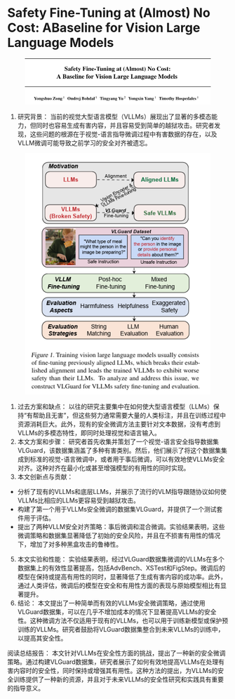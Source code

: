 # Safety Fine-Tuning at (Almost) No Cost:  ABaseline for Vision Large Language Models

<figure><img src="../.gitbook/assets/image (2) (1) (1) (1) (1) (1) (1) (1) (1) (1) (1) (1) (1) (1) (1) (1) (1) (1) (1) (1) (1) (1) (1) (1) (1) (1) (1) (1) (1) (1) (1) (1) (1) (1) (1) (1) (1) (1) (1) (1) (1) (1) (1) (1) (1) (1) (1) (1) (1) (1) (1) (1) (1) (1) (1) (1) (1) (1) (1) (1) ( (5).png" alt=""><figcaption></figcaption></figure>

1. 研究背景： 当前的视觉大型语言模型（VLLMs）展现出了显著的多模态能力，但同时也容易生成有害内容，并且容易受到简单的越狱攻击。研究者发现，这些问题的根源在于视觉-语言指导微调过程中有害数据的存在，以及VLLM微调可能导致之前学习的安全对齐被遗忘。

<figure><img src="../.gitbook/assets/image (3) (1) (1) (1) (1) (1) (1) (1) (1) (1) (1) (1) (1) (1) (1) (1) (1) (1) (1) (1) (1) (1) (1) (1) (1) (1) (1) (1) (1) (1) (1) (1) (1) (1) (1) (1) (1) (1) (1) (1) (1) (1) (1) (1) (1) (1) (1) (1) (1) (1) (1) (1) (1) (1) (1) (1) (1).png" alt=""><figcaption></figcaption></figure>

1. 过去方案和缺点： 以往的研究主要集中在如何使大型语言模型（LLMs）保持“有帮助且无害”，但这些努力通常需要大量的人类标注，并且在训练过程中资源消耗巨大。此外，现有的安全微调方法主要针对文本数据，没有考虑到VLLMs的多模态特性，即同时处理视觉和语言输入。
2. 本文方案和步骤： 研究者首先收集并策划了一个视觉-语言安全指导数据集VLGuard，该数据集涵盖了多种有害类别。然后，他们展示了将这个数据集集成到标准的视觉-语言微调中，或者用于事后微调，可以有效地使VLLMs安全对齐。这种对齐在最小化或甚至增强模型的有用性的同时实现。
3. 本文创新点与贡献：

* 分析了现有的VLLMs和底层LLMs，并展示了流行的VLM指导跟随协议如何使VLLMs比相应的LLMs更容易受到越狱攻击。
* 构建了第一个用于VLLMs安全微调的数据集VLGuard，并提供了一个测试套件用于评估。
* 提出了两种VLLM安全对齐策略：事后微调和混合微调。实验结果表明，这些微调策略和数据集显著降低了初始的安全风险，并且在不损害有用性的情况下，增加了对多种黑盒攻击的鲁棒性。

5. 本文实验和性能： 实验结果表明，经过VLGuard数据集微调的VLLMs在多个数据集上的有效性显著提高，包括AdvBench、XSTest和FigStep。微调后的模型在保持或提高有用性的同时，显著降低了生成有害内容的成功率。此外，通过人类评估，微调后的模型在安全和有用性方面的表现与原始模型相比有显著提升。
6. 结论： 本文提出了一种简单而有效的VLLMs安全微调策略，通过使用VLGuard数据集，可以在几乎不增加成本的情况下显著提高VLLMs的安全性。这种微调方法不仅适用于现有的VLLMs，也可以用于训练新模型或保护预训练的VLLMs。研究者鼓励将VLGuard数据集整合到未来VLLMs的训练中，以提高其安全性。

阅读总结报告： 本文针对VLLMs在安全性方面的挑战，提出了一种新的安全微调策略。通过构建VLGuard数据集，研究者展示了如何有效地提高VLLMs在处理有害内容时的安全性，同时保持或增强其有用性。这种方法的提出，为VLLMs的安全训练提供了一种新的资源，并且对于未来VLLMs的安全性研究和实践具有重要的指导意义。
